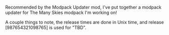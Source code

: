Recommended by the Modpack Updater mod, I've put together a modpack updater for The Many Skies modpack I'm working on!

A couple things to note, the release times are done in Unix time, and release [987654321098765] is used for "TBD".
